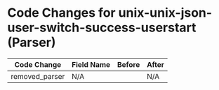 # Code Changes for unix-unix-json-user-switch-success-userstart (Parser)

| Code Change | Field Name | Before | After |
|-------------|------------|--------|-------|
| removed_parser | N/A |  | N/A |